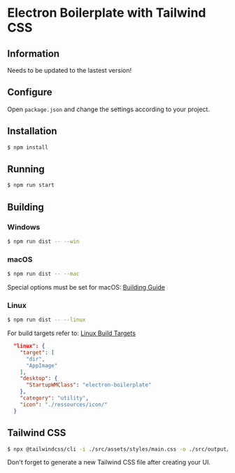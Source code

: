 # Electron Boilerplate with Tailwind CSS

## Information

Needs to be updated to the lastest version!

## Configure
Open ``package.json`` and change the settings according to your project. 

## Installation
```bash
$ npm install
```

## Running
```bash
$ npm run start
```

## Building

### Windows
```bash
$ npm run dist -- --win
```

### macOS
```bash
$ npm run dist -- --mac
```
Special options must be set for macOS: [Building Guide](https://www.electron.build/mac)

### Linux
```bash
$ npm run dist -- --linux
```
For build targets refer to: [Linux Build Targets](https://www.electron.build/linux.html#target)
```json
  "linux": {
    "target": [
      "dir",
      "AppImage"
    ],
    "desktop": {
      "StartupWMClass": "electron-boilerplate"
    },
    "category": "utility",
    "icon": "./ressources/icon/"
  }
```

## Tailwind CSS
```bash
$ npx @tailwindcss/cli -i ./src/assets/styles/main.css -o ./src/output/main.css --watch
```

Don't forget to generate a new Tailwind CSS file after creating your UI.
